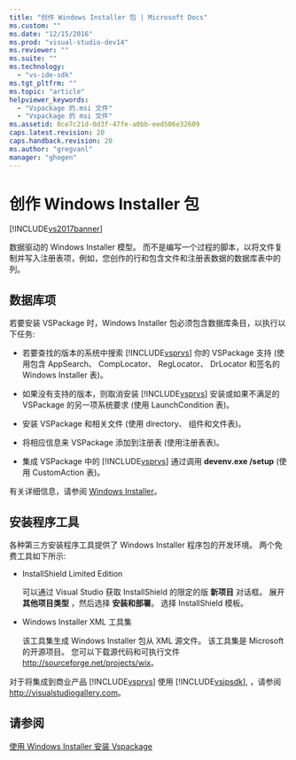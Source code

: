 ```yaml
---
title: "创作 Windows Installer 包 | Microsoft Docs"
ms.custom: ""
ms.date: "12/15/2016"
ms.prod: "visual-studio-dev14"
ms.reviewer: ""
ms.suite: ""
ms.technology: 
  - "vs-ide-sdk"
ms.tgt_pltfrm: ""
ms.topic: "article"
helpviewer_keywords: 
  - "Vspackage 的.msi 文件"
  - "Vspackage 的 msi 文件"
ms.assetid: 0ce7c21d-0d3f-47fe-a0bb-eed506e32609
caps.latest.revision: 20
caps.handback.revision: 20
ms.author: "gregvanl"
manager: "ghogen"
---
```

# 创作 Windows Installer 包
[!INCLUDE[vs2017banner](../../code-quality/includes/vs2017banner.md)]

数据驱动的 Windows Installer 模型。 而不是编写一个过程的脚本，以将文件复制并写入注册表项，例如，您创作的行和包含文件和注册表数据的数据库表中的列。  
  
## 数据库项  
 若要安装 VSPackage 时，Windows Installer 包必须包含数据库条目，以执行以下任务:  
  
-   若要查找的版本的系统中搜索 [!INCLUDE[vsprvs](../../code-quality/includes/vsprvs_md.md)] 你的 VSPackage 支持 \(使用包含 AppSearch、 CompLocator、 RegLocator、 DrLocator 和签名的 Windows Installer 表\)。  
  
-   如果没有支持的版本，则取消安装 [!INCLUDE[vsprvs](../../code-quality/includes/vsprvs_md.md)] 安装或如果不满足的 VSPackage 的另一项系统要求 \(使用 LaunchCondition 表\)。  
  
-   安装 VSPackage 和相关文件 \(使用 directory、 组件和文件表\)。  
  
-   将相应信息来 VSPackage 添加到注册表 \(使用注册表表\)。  
  
-   集成 VSPackage 中的 [!INCLUDE[vsprvs](../../code-quality/includes/vsprvs_md.md)] 通过调用 **devenv.exe \/setup** \(使用 CustomAction 表\)。  
  
 有关详细信息，请参阅 [Windows Installer](http://msdn.microsoft.com/library/cc185688\(VS.85\).aspx)。  
  
## 安装程序工具  
 各种第三方安装程序工具提供了 Windows Installer 程序包的开发环境。 两个免费工具如下所示:  
  
-   InstallShield Limited Edition  
  
     可以通过 Visual Studio 获取 InstallShield 的限定的版 **新项目** 对话框。 展开 **其他项目类型** ，然后选择 **安装和部署**。 选择 InstallShield 模板。  
  
-   Windows Installer XML 工具集  
  
     该工具集生成 Windows Installer 包从 XML 源文件。 该工具集是 Microsoft 的开源项目。 您可以下载源代码和可执行文件 [http:\/\/sourceforge.net\/projects\/wix](http://sourceforge.net/projects/wix)。  
  
 对于将集成到商业产品 [!INCLUDE[vsprvs](../../code-quality/includes/vsprvs_md.md)] 使用 [!INCLUDE[vsipsdk](../../extensibility/includes/vsipsdk_md.md)], ，请参阅 [http:\/\/visualstudiogallery.com](http://visualstudiogallery.com/)。  
  
## 请参阅  
 [使用 Windows Installer 安装 Vspackage](../../extensibility/internals/installing-vspackages-with-windows-installer.md)